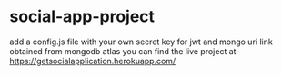 # social-app-project
add a config.js file with your own secret key for jwt and mongo uri link obtained from mongodb atlas
you can find the live project at-https://getsocialapplication.herokuapp.com/
